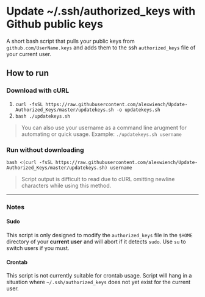 # Update ~/.ssh/authorized_keys with Github public keys

A short bash script that pulls your public keys from `github.com/UserName.keys` and adds them to the ssh `authorized_keys` file of your current user.

## How to run

### Download with cURL

1. `curl -fsSL https://raw.githubusercontent.com/alexwiench/Update-Authorized_Keys/master/updatekeys.sh -o updatekeys.sh`
2. `bash ./updatekeys.sh`

> You can also use your username as a command line arugment for automating or quick usage.
> Example: `./updatekeys.sh username`

### Run without downloading

`bash <(curl -fsSL https://raw.githubusercontent.com/alexwiench/Update-Authorized_Keys/master/updatekeys.sh) username`

> Script output is difficult to read due to cURL omitting newline characters while using this method.

---

### Notes

#### Sudo

This script is only designed to modify the `authorized_keys` file in the `$HOME` directory of your **current user** and will abort if it detects `sudo`.
Use `su` to switch users if you must.

#### Crontab

This script is not currently suitable for crontab usage. Script will hang in a situation where `~/.ssh/authorized_keys` does not yet exist for the current user.
